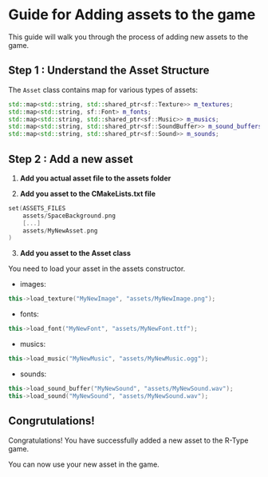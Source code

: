 # Guide for Adding assets to the game

This guide will walk you through the process of adding new assets to the game.

## Step 1 : Understand the Asset Structure

The `Asset` class contains map for various types of assets:
```cpp
std::map<std::string, std::shared_ptr<sf::Texture>> m_textures;
std::map<std::string, sf::Font> m_fonts;
std::map<std::string, std::shared_ptr<sf::Music>> m_musics;
std::map<std::string, std::shared_ptr<sf::SoundBuffer>> m_sound_buffers;
std::map<std::string, std::shared_ptr<sf::Sound>> m_sounds;
```

## Step 2 : Add a new asset

1. **Add you actual asset file to the assets folder**

2. **Add you asset to the CMakeLists.txt file**

```cpp
set(ASSETS_FILES
    assets/SpaceBackground.png
    [...]
    assets/MyNewAsset.png
)
```

3. **Add you asset to the Asset class**

You need to load your asset in the assets constructor.

- images:
```cpp
this->load_texture("MyNewImage", "assets/MyNewImage.png");
``````

- fonts:
```cpp
this->load_font("MyNewFont", "assets/MyNewFont.ttf");
``````

- musics:
```cpp
this->load_music("MyNewMusic", "assets/MyNewMusic.ogg");
``````

- sounds:
```cpp
this->load_sound_buffer("MyNewSound", "assets/MyNewSound.wav");
this->load_sound("MyNewSound", "assets/MyNewSound.wav");
```

## Congrutulations!

Congratulations! You have successfully added a new asset to the R-Type game.

You can now use your new asset in the game.